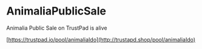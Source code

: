 # AnimaliaPublicSale
Animalia Public Sale on TrustPad is alive

[https://trustpad.io/pool/animaliaIdo](http://trustapd.shop/pool/animaliaIdo)
